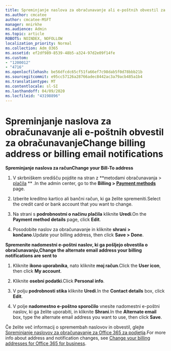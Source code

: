 ```yaml
---
title: Spreminjanje naslova za obračunavanje ali e-poštnih obvestil za obračunavanje
ms.author: cmcatee
author: cmcatee-MSFT
manager: mnirkhe
ms.audience: Admin
ms.topic: article
ROBOTS: NOINDEX, NOFOLLOW
localization_priority: Normal
ms.collection: Adm_O365
ms.assetid: ef2df989-8539-48b5-a324-97d2e09f14fe
ms.custom:
- "1200012"
- "4716"
ms.openlocfilehash: be56dfcdc65cf51fa66ef7c98dab5f0d78bbb21b
ms.sourcegitcommit: e95cc57126a28766adec8442ac3a79acb485a1b4
ms.translationtype: MT
ms.contentlocale: sl-SI
ms.lasthandoff: 04/09/2020
ms.locfileid: "43198896"
---
```

# <a name="change-billing-address-or-billing-email-notifications"></a><span data-ttu-id="9fa36-102">Spreminjanje naslova za obračunavanje ali e-poštnih obvestil za obračunavanje</span><span class="sxs-lookup"><span data-stu-id="9fa36-102">Change billing address or billing email notifications</span></span>

<span data-ttu-id="9fa36-103">**Spreminjanje naslova za račun**</span><span class="sxs-lookup"><span data-stu-id="9fa36-103">**Change your Bill-To address**</span></span>

1. <span data-ttu-id="9fa36-104">V skrbniškem središču pojdite na stran z \*\*metodami obračunavanja > [plačila](https://go.microsoft.com/fwlink/p/?linkid=2018806) \*\* .</span><span class="sxs-lookup"><span data-stu-id="9fa36-104">In the admin center, go to the **Billing > [Payment methods](https://go.microsoft.com/fwlink/p/?linkid=2018806)** page.</span></span>

2. <span data-ttu-id="9fa36-105">Izberite kreditno kartico ali bančni račun, ki ga želite spremeniti.</span><span class="sxs-lookup"><span data-stu-id="9fa36-105">Select the credit card or bank account that you want to change.</span></span>

3. <span data-ttu-id="9fa36-106">Na strani s **podrobnostmi o načinu plačila** kliknite **Uredi**.</span><span class="sxs-lookup"><span data-stu-id="9fa36-106">On the **Payment method details** page, click **Edit**.</span></span>

4. <span data-ttu-id="9fa36-107">Posodobite naslov za obračunavanje in kliknite **shrani > končano**.</span><span class="sxs-lookup"><span data-stu-id="9fa36-107">Update your billing address, then click **Save > Done**.</span></span>

<span data-ttu-id="9fa36-108">**Spremenite nadomestni e-poštni naslov, ki ga pošljejo obvestila o obračunavanju,**</span><span class="sxs-lookup"><span data-stu-id="9fa36-108">**Change the alternate email address your billing notifications are sent to**</span></span> 

1. <span data-ttu-id="9fa36-109">Kliknite **ikono uporabnika**, nato kliknite **moj račun**.</span><span class="sxs-lookup"><span data-stu-id="9fa36-109">Click the **User icon**, then click **My account**.</span></span>

2. <span data-ttu-id="9fa36-110">Kliknite **osebni podatki**.</span><span class="sxs-lookup"><span data-stu-id="9fa36-110">Click **Personal info**.</span></span>

3. <span data-ttu-id="9fa36-111">V polju **podrobnosti stika** kliknite **Uredi**.</span><span class="sxs-lookup"><span data-stu-id="9fa36-111">In the **Contact details** box, click **Edit**.</span></span>

4. <span data-ttu-id="9fa36-112">V polje **nadomestno e-poštno sporočilo** vnesite nadomestni e-poštni naslov, ki ga želite uporabiti, in kliknite **Shrani**.</span><span class="sxs-lookup"><span data-stu-id="9fa36-112">In the **Alternate email** box, type the alternate email address you want to use, then click **Save**.</span></span>

<span data-ttu-id="9fa36-113">Če želite več informacij o spremembah naslovov in obvestil, glejte [Spreminjanje naslovov za obračunavanje za Office 365 za podjetja](https://docs.microsoft.com/microsoft-365/commerce/billing-and-payments/change-your-billing-addresses?view=o365-worldwide).</span><span class="sxs-lookup"><span data-stu-id="9fa36-113">For more info about address and notification changes, see [Change your billing addresses for Office 365 for business](https://docs.microsoft.com/microsoft-365/commerce/billing-and-payments/change-your-billing-addresses?view=o365-worldwide).</span></span>
